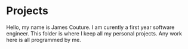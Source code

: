 # Projects

Hello, my name is James Couture. I am curently a first year software engineer. This folder is where I keep all my personal projects. Any work here is all programmed by me.
